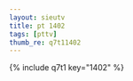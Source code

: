 ```yaml
--- 
layout: sieutv
title: pt 1402
tags: [pttv]
thumb_re: q7t11402
---
```

{% include q7t1 key="1402" %} 
